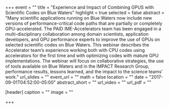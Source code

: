 +++
event = ""
title = "Experience and Impact of Combining GPUS with Scientific Codes on Blue Waters"
highlight = true
selected = false
abstract = "Many scientific applications running on Blue Waters now include new versions of performance-critical code paths that are partially or completely GPU-accelerated. The PAID IME-Accelerators team has been engaged in a multi-disciplinary collaboration among domain scientists, application developers, and GPU performance experts to improve the use of GPUs on selected scientific codes on Blue Waters. This webinar describes the Accelerator team’s experience working both with CPU codes using accelerators for the first time and with optimizing codes with mature GPU implementations. The webinar will focus on collaborative strategies, the use of tools available on Blue Waters and in the IMPACT Research Group, performance results, lessons learned, and the impact to the science teams’ work."
url_slides = ""
event_url = ""
math = false
location = ""
date = "2017-09-01T04:52:00-05:00"
abstract_short = ""
url_video = ""
url_pdf = ""

[header]
  caption = ""
  image = ""

+++

